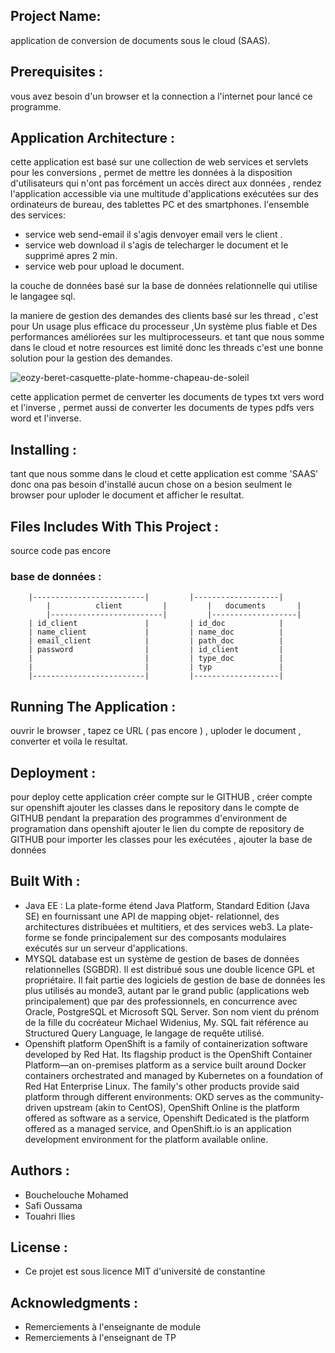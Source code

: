 ## Project Name: 

application de conversion de documents sous le cloud (SAAS).

## Prerequisites :

vous avez besoin d'un browser et la connection a l'internet pour lancé ce programme.

## Application Architecture :

cette application est basé sur une collection de web services et servlets pour les conversions , permet de mettre les données à la
disposition d'utilisateurs qui n'ont pas forcément un accès direct aux données , rendez l'application accessible via une 
multitude d'applications exécutées sur des ordinateurs de bureau, des tablettes PC et des smartphones. 
l'ensemble des services:
  - service web send-email il s'agis denvoyer email vers le client .
  - service web download il s'agis de telecharger le document et le supprimé apres 2 min.
  - service web pour upload le document.

la couche de données basé sur la base de données relationnelle qui utilise le langagee sql.

la maniere de gestion des demandes des clients basé sur les thread , c'est pour Un usage plus efficace du processeur
,Un système plus fiable et Des performances améliorées sur les multiprocesseurs. et tant que nous somme dans le cloud
et notre resources est limité donc les threads c'est une bonne solution pour la gestion des demandes.

![eozy-beret-casquette-plate-homme-chapeau-de-soleil](https://user-images.githubusercontent.com/44319251/49107789-8e2e4c00-f27e-11e8-9db2-66c1bb244024.jpg)


cette application permet de cenverter les documents de types txt vers word et l'inverse , permet aussi de converter 
les documents de types pdfs vers word et l'inverse. 

## Installing :

tant que nous somme dans le cloud et cette application est comme 'SAAS' donc ona pas besoin d'installé aucun chose 
on a besion seulment le browser pour uploder le document et afficher le resultat.

## Files Includes With This Project :
source code pas encore 
   ### base de données :
     	|-------------------------|         |-------------------|
            |          client         |         |   documents       |
            |-------------------------|         |-------------------|
		| id_client               |         | id_doc            |  
		| name_client             |         | name_doc          |
		| email_client            |         | path_doc          |
		| password                |         | id_client         |
		|                         |         | type_doc          |
		|                         |         | typ               |
		|-------------------------|         |-------------------|

## Running The Application :

ouvrir le browser , tapez ce URL ( pas encore ) ,  uploder le document , converter et voila  le resultat. 

## Deployment :

pour deploy cette application créer compte sur le GITHUB , créer  compte sur openshift 
ajouter les classes dans le repository dans le compte de GITHUB 
pendant la preparation des programmes d'environment de programation dans openshift ajouter le lien
du compte de repository de GITHUB pour importer les classes pour les exécutées , ajouter la base de données  

## Built With :

 - Java EE :
   La plate-forme étend Java Platform, Standard Edition (Java SE) en fournissant une API de mapping objet-            relationnel, des architectures distribuées et multitiers, et des services web3. La plate-forme se fonde            principalement sur des composants modulaires exécutés sur un serveur d'applications.
 - MYSQL database
    est un système de gestion de bases de données relationnelles (SGBDR). Il est distribué sous une double licence     GPL et propriétaire. Il fait partie des logiciels de gestion de base de données les plus utilisés au monde3,       autant par le grand public (applications web principalement) que par des professionnels, en concurrence avec       Oracle, PostgreSQL et Microsoft SQL Server.
    Son nom vient du prénom de la fille du cocréateur Michael Widenius, My. SQL fait référence au Structured Query     Language, le langage de requête utilisé.
 - Openshift platform 
    OpenShift is a family of containerization software developed by Red Hat. Its flagship product is the OpenShift     Container Platform—an on-premises platform as a service built around Docker containers orchestrated and managed     by Kubernetes on a foundation of Red Hat Enterprise Linux. The family's other products provide said platform       through different environments: OKD serves as the community-driven upstream (akin to CentOS), OpenShift Online     is the platform offered as software as a service, Openshift Dedicated is the platform offered as a managed         service, and OpenShift.io is an application development environment for the platform available online.
## Authors :

 - Bouchelouche Mohamed 
 - Safi Oussama
 - Touahri Ilies

## License :

 - Ce projet est sous licence MIT d'université de constantine

## Acknowledgments :

 - Remerciements à l'enseignante de module 
 - Remerciements à l'enseignant de TP 
